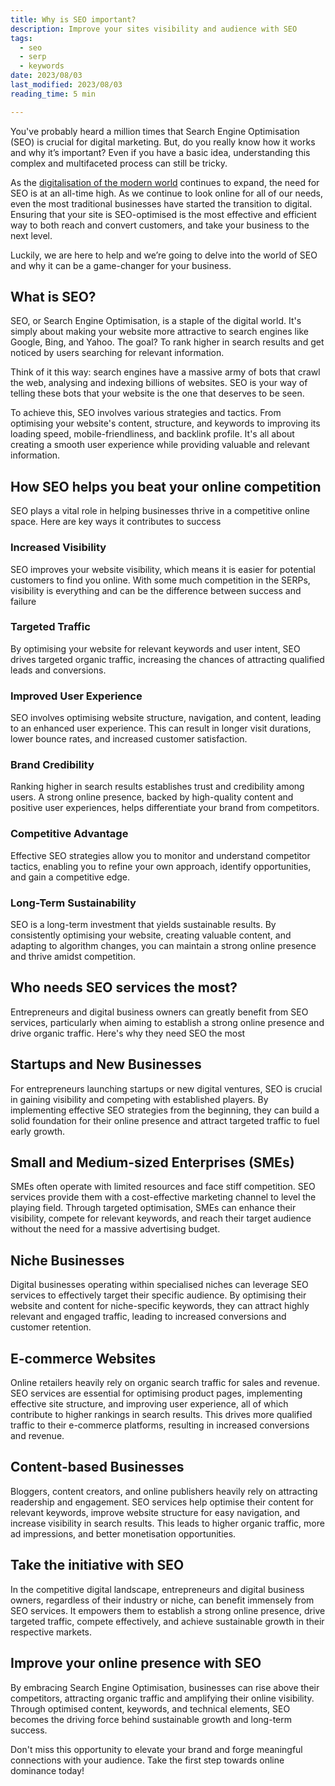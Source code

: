 ```yaml
---
title: Why is SEO important?
description: Improve your sites visibility and audience with SEO
tags:
  - seo
  - serp
  - keywords
date: 2023/08/03
last_modified: 2023/08/03
reading_time: 5 min

---
```


You've probably heard a million times that Search Engine Optimisation (SEO) is crucial for digital marketing. But, do you really know how it works and why it’s important? Even if you have a basic idea, understanding this complex and multifaceted process can still be tricky.

As the [digitalisation of the modern world](https://www.un.org/en/un75/impact-digital-technologies) continues to expand, the need for SEO is at an all-time high. As we continue to look online for all of our needs, even the most traditional businesses have started the transition to digital. Ensuring that your site is SEO-optimised is the most effective and efficient way to both reach and convert customers, and take your business to the next level.

Luckily, we are here to help and we’re going to delve into the world of SEO and why it can be a game-changer for your business.

## What is SEO?

SEO, or Search Engine Optimisation, is a staple of the digital world. It's simply about making your website more attractive to search engines like Google, Bing, and Yahoo. The goal? To rank higher in search results and get noticed by users searching for relevant information.

Think of it this way: search engines have a massive army of bots that crawl the web, analysing and indexing billions of websites. SEO is your way of telling these bots that your website is the one that deserves to be seen.

To achieve this, SEO involves various strategies and tactics. From optimising your website's content, structure, and keywords to improving its loading speed, mobile-friendliness, and backlink profile. It's all about creating a smooth user experience while providing valuable and relevant information.

## How SEO helps you beat your online competition

SEO plays a vital role in helping businesses thrive in a competitive online space. Here are key ways it contributes to success

### Increased Visibility

SEO improves your website visibility, which means it is easier for potential customers to find you online. With some much competition in the SERPs, visibility is everything and can be the difference between success and failure

### Targeted Traffic

By optimising your website for relevant keywords and user intent, SEO drives targeted organic traffic, increasing the chances of attracting qualified leads and conversions.

### Improved User Experience

SEO involves optimising website structure, navigation, and content, leading to an enhanced user experience. This can result in longer visit durations, lower bounce rates, and increased customer satisfaction.

### Brand Credibility

Ranking higher in search results establishes trust and credibility among users. A strong online presence, backed by high-quality content and positive user experiences, helps differentiate your brand from competitors.

### Competitive Advantage

Effective SEO strategies allow you to monitor and understand competitor tactics, enabling you to refine your own approach, identify opportunities, and gain a competitive edge.

### Long-Term Sustainability

SEO is a long-term investment that yields sustainable results. By consistently optimising your website, creating valuable content, and adapting to algorithm changes, you can maintain a strong online presence and thrive amidst competition.

## Who needs SEO services the most?

Entrepreneurs and digital business owners can greatly benefit from SEO services, particularly when aiming to establish a strong online presence and drive organic traffic. Here's why they need SEO the most

## Startups and New Businesses

For entrepreneurs launching startups or new digital ventures, SEO is crucial in gaining visibility and competing with established players. By implementing effective SEO strategies from the beginning, they can build a solid foundation for their online presence and attract targeted traffic to fuel early growth.

## Small and Medium-sized Enterprises (SMEs)

SMEs often operate with limited resources and face stiff competition. SEO services provide them with a cost-effective marketing channel to level the playing field. Through targeted optimisation, SMEs can enhance their visibility, compete for relevant keywords, and reach their target audience without the need for a massive advertising budget.

## Niche Businesses

Digital businesses operating within specialised niches can leverage SEO services to effectively target their specific audience. By optimising their website and content for niche-specific keywords, they can attract highly relevant and engaged traffic, leading to increased conversions and customer retention.

## E-commerce Websites

Online retailers heavily rely on organic search traffic for sales and revenue. SEO services are essential for optimising product pages, implementing effective site structure, and improving user experience, all of which contribute to higher rankings in search results. This drives more qualified traffic to their e-commerce platforms, resulting in increased conversions and revenue.

## Content-based Businesses

Bloggers, content creators, and online publishers heavily rely on attracting readership and engagement. SEO services help optimise their content for relevant keywords, improve website structure for easy navigation, and increase visibility in search results. This leads to higher organic traffic, more ad impressions, and better monetisation opportunities.


## Take the initiative with SEO

In the competitive digital landscape, entrepreneurs and digital business owners, regardless of their industry or niche, can benefit immensely from SEO services. It empowers them to establish a strong online presence, drive targeted traffic, compete effectively, and achieve sustainable growth in their respective markets.

## Improve your online presence with SEO
By embracing Search Engine Optimisation, businesses can rise above their competitors, attracting organic traffic and amplifying their online visibility. Through optimised content, keywords, and technical elements, SEO becomes the driving force behind sustainable growth and long-term success.

Don't miss this opportunity to elevate your brand and forge meaningful connections with your audience. Take the first step towards online dominance today!
